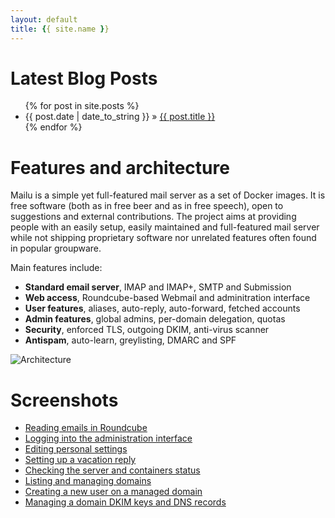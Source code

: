 ```yaml
---
layout: default
title: {{ site.name }}
---
```


# Latest Blog Posts

<ul>
{% for post in site.posts %}
  <li><span>{{ post.date | date_to_string }}</span> &raquo; <a href="{{ site.baseurl }}{{ post.url }}">{{ post.title }}</a></li>
{% endfor %}
</ul>

# Features and architecture

Mailu is a simple yet full-featured mail server as a set of Docker images.
It is free software (both as in free beer and as in free speech), open to
suggestions and external contributions. The project aims at providing people
with an easily setup, easily maintained and full-featured mail server while
not shipping proprietary software nor unrelated features often found in
popular groupware.

Main features include:

- **Standard email server**, IMAP and IMAP+, SMTP and Submission
- **Web access**, Roundcube-based Webmail and adminitration interface
- **User features**, aliases, auto-reply, auto-forward, fetched accounts
- **Admin features**, global admins, per-domain delegation, quotas
- **Security**, enforced TLS, outgoing DKIM, anti-virus scanner
- **Antispam**, auto-learn, greylisting, DMARC and SPF

![Architecture](images/archi.png)

# Screenshots

- [Reading emails in Roundcube](screenshots/roundcube.png)
- [Logging into the administration interface](screenshots/login.png)
- [Editing personal settings](screenshots/dashboard.png)
- [Setting up a vacation reply](screenshots/vacation.png)
- [Checking the server and containers status](screenshots/status.png)
- [Listing and managing domains](screenshots/domains.png)
- [Creating a new user on a managed domain](screenshots/create.png)
- [Managing a domain DKIM keys and DNS records](screenshots/dkim.png)
